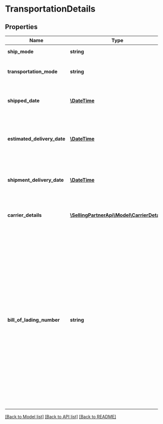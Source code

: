 # TransportationDetails

## Properties
Name | Type | Description | Notes
------------ | ------------- | ------------- | -------------
**ship_mode** | **string** | The type of shipment. | [optional] 
**transportation_mode** | **string** | The mode of transportation for this shipment. | [optional] 
**shipped_date** | [**\DateTime**](\DateTime.md) | Date when shipment is performed by the Vendor to Buyer | [optional] 
**estimated_delivery_date** | [**\DateTime**](\DateTime.md) | Estimated Date on which shipment will be delivered from Vendor to Buyer | [optional] 
**shipment_delivery_date** | [**\DateTime**](\DateTime.md) | Date on which shipment will be delivered from Vendor to Buyer | [optional] 
**carrier_details** | [**\SellingPartnerApi\Model\CarrierDetails**](CarrierDetails.md) | Indicates the carrier details and their contact informations | [optional] 
**bill_of_lading_number** | **string** | Bill Of Lading (BOL) number is the unique number assigned by the vendor. The BOL present in the Shipment Confirmation message ideally matches the paper BOL provided with the shipment, but that is no must. Instead of BOL, an alternative reference number (like Delivery Note Number) for the shipment can also be sent in this field. | [optional] 

[[Back to Model list]](../README.md#documentation-for-models) [[Back to API list]](../README.md#documentation-for-api-endpoints) [[Back to README]](../README.md)


